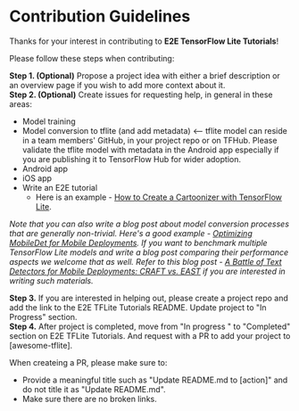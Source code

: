 # Contribution Guidelines

Thanks for your interest in contributing to **E2E TensorFlow Lite Tutorials**!

Please follow these steps when contributing:

**Step 1. (Optional)** Propose a project idea with either a brief description or an overview page if you wish to add more context about it.   
**Step 2. (Optional)** Create issues for requesting help, in general in these areas:

* Model training
* Model conversion to tflite (and add metadata) <-- tflite model can reside in a team members' GitHub, in your project repo or on TFHub. Please validate the tflite model with metadata in the Android app especially if you are publishing it to TensorFlow Hub for wider adoption.
* Android app
* iOS app
* Write an E2E tutorial 
  * Here is an example - [How to Create a Cartoonizer with TensorFlow Lite](https://blog.tensorflow.org/2020/09/how-to-create-cartoonizer-with-tf-lite.html).
  
*Note that you can also write a blog post about model conversion processes that are generally non-trivial. Here's a good example - [Optimizing MobileDet for Mobile Deployments](https://sayak.dev/mobiledet-optimization/). If you want to benchmark multiple TensorFlow Lite models and write a blog post comparing their performance aspects we welcome that as well. Refer to this blog post - [A Battle of Text Detectors for Mobile Deployments: CRAFT vs. EAST](https://sayak.dev/optimizing-text-detectors/) if you are interested in writing such materials.*

**Step 3.** If you are interested in helping out, please create a project repo and add the link to the E2E TFLite Tutorials README. Update project to "In Progress" section.  
**Step 4.** After project is completed, move from "In progress " to "Completed" section on E2E TFLite Tutorials. And request with a PR to add your project to [awesome-tflite].

When createing a PR, please make sure to:
* Provide a meaningful title such as "Update README.md to [action]" and do not title it as "Update README.md".
* Make sure there are no broken links.
